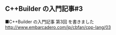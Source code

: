 ## C++Builder の入門記事#3


■C++Builder の入門記事 第3回 を書きました
    http://www.embarcadero.com/jp/cbfan/cpp-lang/03
